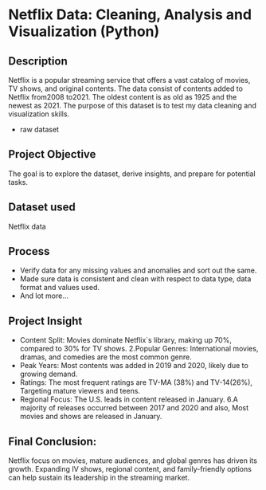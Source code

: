 # Netflix Data: Cleaning, Analysis and Visualization (Python)
## Description
Netflix is a popular streaming service that offers a vast catalog of movies, TV shows, and original contents. The data consist of contents added to Netflix from2008 to2021. The oldest content is as old as 1925 and the newest as 2021. The purpose of this dataset is to test my data cleaning and visualization skills.
- <a herf="https://github.com/nehajadhav-projects/Netflix_Data/blob/main/netflix1.csv">raw dataset</a>
## Project Objective
The goal is to explore the dataset, derive insights, and prepare for potential tasks.
## Dataset used
Netflix data
## Process
-	Verify data for any missing values and anomalies and sort out the same.
-	Made sure data is consistent and clean with respect to data type, data format and values used.
-	And lot more…
## Project Insight
- Content Split: Movies dominate Netflix`s library, making up 70%, compared to 30% for TV shows. 2.Popular Genres: International movies, dramas, and comedies are the most common genre. 
- Peak Years: Most contents was added in 2019 and 2020, likely due to growing demand.
- Ratings: The most frequent ratings are TV-MA (38%) and TV-14(26%), Targeting mature viewers and teens.
- Regional Focus: The U.S. leads in content released in January. 6.A majority of releases occurred between 2017 and 2020 and also, Most movies and shows are released in January.
## Final Conclusion:
Netflix focus on movies, mature audiences, and global genres has driven its growth. Expanding IV shows, regional content, and family-friendly options can help sustain its leadership in the streaming market.

